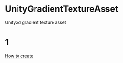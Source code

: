# UnityGradientTextureAsset
Unity3d gradient texture  asset



# 1
[How to create](docs/create.png) 

